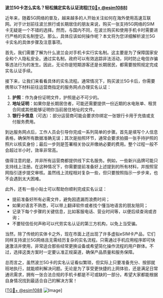 **波兰5G卡怎么实名？轻松搞定实名认证流程[[TG💪+ @esim1088](https://t.me/s/esim1088)]**

近年来，随着5G网络的普及，越来越多的人开始关注如何在海外使用高速互联网。对于计划前往波兰旅行或长期居住的朋友来说，购买一张支持5G网络的SIM卡无疑是一个不错的选择。然而，与国内不同，在波兰购买和使用手机卡时需要进行严格的实名制登记。那么，具体应该如何操作呢？本文将为您详细解析波兰5G卡实名的具体步骤及注意事项。

首先，我们需要了解为什么波兰会对手机卡实行实名制。这主要是为了保障国家安全和个人隐私安全。通过实名制，政府可以有效追踪非法活动，同时防止电信诈骗等违法行为的发生。因此，无论你是短期游客还是长期居民，都需要按照规定完成实名认证手续。

接下来，让我们来看看具体的实名流程。通常情况下，购买波兰5G卡后，你需要携带以下材料前往运营商指定的服务网点办理实名认证：

1. **护照**：作为身份证明文件，护照是必不可少的。
2. **地址证明**：如果你是长期居住者，可能还需要提供一份近期的水电账单、租赁合同或其他能够证明你当前居住地址的文件。
3. **银行卡信息**（可选）：部分运营商可能会要求你绑定一张银行卡用于充值或支付服务费用。

到达服务网点后，工作人员会引导你完成一系列简单的步骤。首先是填写个人信息表格，确保所有数据准确无误；其次是拍照环节，通常会要求拍摄一张手持护照的照片以核实身份；最后一步则是签署相关协议并缴纳必要的费用。整个过程一般不会超过半小时，效率非常高。

值得注意的是，并非所有运营商都提供线下实名服务。例如，一些新兴品牌可能只支持线上注册。在这种情况下，你需要提前准备好上述提到的所有材料，并按照官网指引逐步提交审核。虽然线上流程相对复杂一些，但只要按照指示一步步来，也不会遇到太大困难。

此外，还有一些小贴士可以帮助你顺利完成实名认证：

- 提前准备好所有必需文件，避免因遗漏而浪费时间；
- 如果对语言不熟悉，可以带上翻译软件或者找个懂当地语言的朋友陪同；
- 记录下每个步骤的关键信息，比如客服电话、营业时间等，以便后续查询或咨询；
- 不要轻信任何声称可以代劳实名认证的第三方机构，以免上当受骗。

当然，除了传统的实体卡之外，现在市面上还出现了许多虚拟eSIM卡产品，它们同样支持波兰5G网络且无需经历复杂的实名流程。只需通过手机应用程序即可快速激活并使用，非常适合那些经常更换设备或希望简化操作流程的用户群体。不过，选择这类方案时一定要认准正规渠道，确保产品质量和服务保障。

总而言之，虽然波兰5G卡的实名认证看似繁琐，但实际上只要准备充分、按部就班地执行，就能顺利解决问题。无论是为了享受更快捷的上网体验，还是满足日常通讯需求，拥有一张合法合规的手机卡都是不可或缺的一部分。希望大家都能根据自身情况找到最适合自己的解决方案！

[[TG💪+ @esim1088](https://t.me/s/esim1088) ![Image](https://i.postimg.cc/4NQfJmqS/Snipaste-2025-05-13-00-14-12.png)]